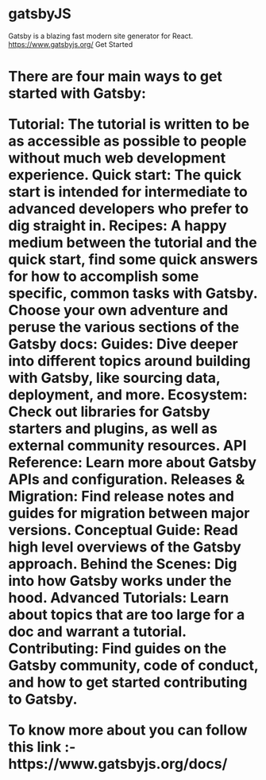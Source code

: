 # gatsbyJS
Gatsby is a blazing fast modern site generator for React.  https://www.gatsbyjs.org/
Get Started

 <h1>There are four main ways to get started with Gatsby: 
<p>
    Tutorial: The tutorial is written to be as accessible as possible to people without much web development experience.
    Quick start: The quick start is intended for intermediate to advanced developers who prefer to dig straight in.
    Recipes: A happy medium between the tutorial and the quick start, find some quick answers for how to accomplish some specific, common tasks with Gatsby.
    Choose your own adventure and peruse the various sections of the Gatsby docs:
        Guides: Dive deeper into different topics around building with Gatsby, like sourcing data, deployment, and more.
        Ecosystem: Check out libraries for Gatsby starters and plugins, as well as external community resources.
        API Reference: Learn more about Gatsby APIs and configuration.
        Releases & Migration: Find release notes and guides for migration between major versions.
        Conceptual Guide: Read high level overviews of the Gatsby approach.
        Behind the Scenes: Dig into how Gatsby works under the hood.
        Advanced Tutorials: Learn about topics that are too large for a doc and warrant a tutorial.
        Contributing: Find guides on the Gatsby community, code of conduct, and how to get started contributing to Gatsby.
</p>
To know more about you can follow this link :- https://www.gatsbyjs.org/docs/

